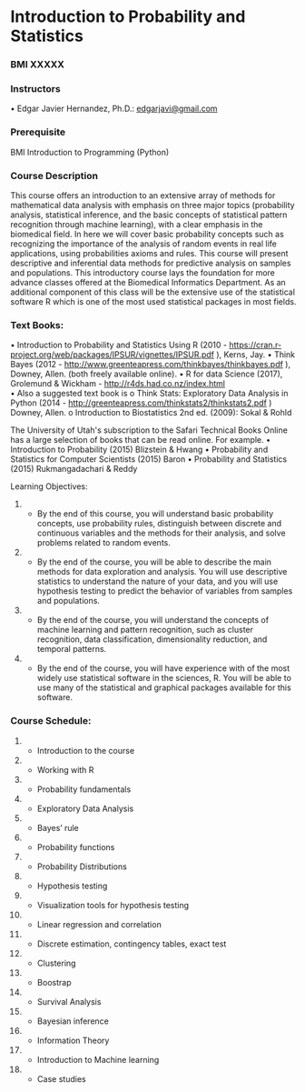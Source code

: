# Introduction to Probability and Statistics

### BMI XXXXX

### Instructors

•	Edgar Javier Hernandez, Ph.D.: edgarjavi@gmail.com

### Prerequisite
BMI Introduction to Programming (Python)

### Course Description

This course offers an introduction to an extensive array of methods for mathematical data analysis with emphasis on three major topics (probability analysis, statistical inference, and the basic concepts of statistical pattern recognition through machine learning), with a clear emphasis in the biomedical field. In here we will cover basic probability concepts such as recognizing the importance of the analysis of random events in real life applications, using probabilities axioms and rules. This course will present descriptive and inferential data methods for predictive analysis on samples and populations.  This introductory course lays the foundation for more advance classes offered at the Biomedical Informatics Department. As an additional component of this class will be the extensive use of the statistical software R which is one of the most used statistical packages in most fields. 

### Text Books: 

•	Introduction to Probability and Statistics Using R (2010 - https://cran.r-project.org/web/packages/IPSUR/vignettes/IPSUR.pdf ), Kerns, Jay. 
•	Think Bayes (2012 - http://www.greenteapress.com/thinkbayes/thinkbayes.pdf ), Downey, Allen. (both freely available online). 
•	R for data Science (2017), Grolemund & Wickham - http://r4ds.had.co.nz/index.html   
•	Also a suggested text book is 
o	Think Stats: Exploratory Data Analysis in Python (2014 - http://greenteapress.com/thinkstats2/thinkstats2.pdf ) Downey, Allen.
o	Introduction to Biostatistics 2nd ed. (2009): Sokal & Rohld

The University of Utah's subscription to the Safari Technical Books Online has a large selection of books that can be read online. For example.
•	Introduction to Probability (2015) Blizstein & Hwang
•	Probability and Statistics for Computer Scientists (2015) Baron
•	Probability and Statistics (2015) Rukmangadachari & Reddy

Learning Objectives:
1.	* By the end of this course, you will understand basic probability concepts, use probability rules, distinguish between discrete and continuous variables and the methods for their analysis, and solve problems related to random events.
2.	* By the end of the course, you will be able to describe the main methods for data exploration and analysis. You will use descriptive statistics to understand the nature of your data, and you will use hypothesis testing to predict the behavior of variables from samples and populations. 
3.	* By the end of the course, you will understand the concepts of machine learning and pattern recognition, such as cluster recognition, data classification, dimensionality reduction, and temporal patterns.
4.	* By the end of the course, you will have experience with of the most widely use statistical software in the sciences, R. You will be able to use many of the statistical and graphical packages available for this software.

### Course Schedule:

1. * Introduction to the course
2. * Working with R
3. * Probability fundamentals
4. * Exploratory Data Analysis
5.	* Bayes’ rule
6.	* Probability functions
7.	* Probability Distributions
8.	* Hypothesis testing
9.	* Visualization tools for hypothesis testing
10.	* Linear regression and correlation
11.	* Discrete estimation, contingency tables, exact test
12.	* Clustering
13.	* Boostrap
14.	* Survival Analysis
15.	* Bayesian inference
16.	* Information Theory
17.	* Introduction to Machine learning
18.	* Case studies
